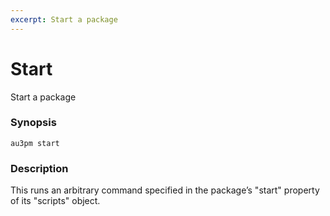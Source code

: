 ```yaml
---
excerpt: Start a package
---
```

# Start
Start a package

### Synopsis

```
au3pm start
```

### Description

This runs an arbitrary command specified in the package’s "start" property of its "scripts" object.
